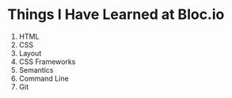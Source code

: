 # Things I Have Learned at Bloc.io

1. HTML
1. CSS
1. Layout
1. CSS Frameworks
1. Semantics
1. Command Line
1. Git